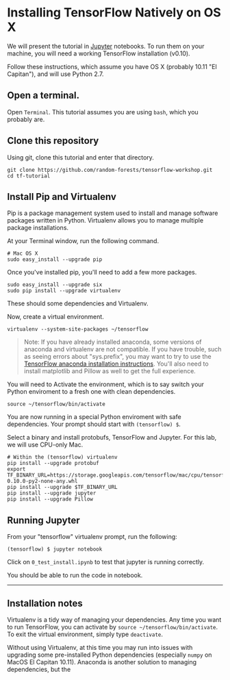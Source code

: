 
# Installing TensorFlow Natively on OS X

We will present the tutorial in [Jupyter](http://jupyter.org) notebooks.  To
run them on your machine, you will need a working TensorFlow
installation (v0.10).

Follow these instructions, which assume you have OS X (probably 10.11
"El Capitan"), and will use Python 2.7.

## Open a terminal.

Open `Terminal`. This tutorial assumes you are using `bash`, which you
probably are.

## Clone this repository

Using git, clone this tutorial and enter that directory.

```
git clone https://github.com/random-forests/tensorflow-workshop.git
cd tf-tutorial
```

## Install Pip and Virtualenv

Pip is a package management system used to install and manage software
packages written in Python.  Virtualenv allows you to manage multiple
package installations.

At your Terminal window, run the following command. 
```
# Mac OS X
sudo easy_install --upgrade pip
```

Once you've installed pip, you'll need to add a few more packages.

```
sudo easy_install --upgrade six
sudo pip install --upgrade virtualenv
```

These should some dependencies and Virtualenv.

Now, create a virtual environment.

```
virtualenv --system-site-packages ~/tensorflow
```

> Note: If you have already installed anaconda, some versions of
> anaconda and virtualenv are not compatible.  If you have trouble,
> such as seeing errors about "sys.prefix", you may want to try to
> use the [TensorFlow anaconda installation instructions](https://www.tensorflow.org/versions/r0.10/get_started/os_setup.html#anaconda-installation).
> You'll also need to install matplotlib and Pillow as well to get the full experience.

You will need to Activate the environment, which is to say switch your
Python enviroment to a fresh one with clean dependencies.

```
source ~/tensorflow/bin/activate
```

You are now running in a special Python enviroment with safe
dependencies. Your prompt should start with `(tensorflow) $`.

Select a binary and install protobufs, TensorFlow and Jupyter. For
this lab, we will use CPU-only Mac.

```
# Within the (tensorflow) virtualenv
pip install --upgrade protobuf
export TF_BINARY_URL=https://storage.googleapis.com/tensorflow/mac/cpu/tensorflow-0.10.0-py2-none-any.whl
pip install --upgrade $TF_BINARY_URL
pip install --upgrade jupyter
pip install --upgrade Pillow
```

## Running Jupyter

From your "tensorflow" virtualenv prompt, run the following:

```
(tensorflow) $ jupyter notebook
```

Click on `0_test_install.ipynb` to test that jupyter is running
correctly.

You should be able to run the code in notebook.

<hr>

## Installation notes

Virtualenv is a tidy way of managing your dependencies.  Any time
you want to run TensorFlow, you can activate by `source
~/tensorflow/bin/activate`.  To exit the virtual environment, simply
type `deactivate`.

Without using Virtualenv, at this time you may run into issues with
upgrading some pre-installed Python dependencies (especially `numpy`
on MacOS El Capitan 10.11).  Anaconda is another solution to managing
dependencies, but the 
